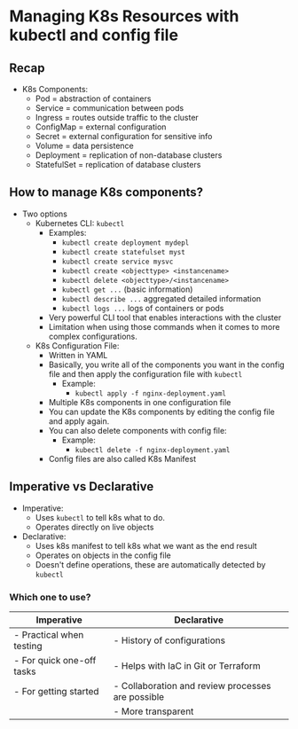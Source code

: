 # Managing K8s Resources with kubectl and config file

## Recap

- K8s Components:
  - Pod = abstraction of containers
  - Service = communication between pods
  - Ingress = routes outside traffic to the cluster
  - ConfigMap = external configuration
  - Secret = external configuration for sensitive info
  - Volume = data persistence
  - Deployment = replication of non-database clusters
  - StatefulSet = replication of database clusters

## How to manage K8s components?

- Two options
  - Kubernetes CLI: ```kubectl```
    - Examples:
      - ```kubectl create deployment mydepl```
      - ```kubectl create statefulset myst```
      - ```kubectl create service mysvc```
      - ```kubectl create <objecttype> <instancename>```
      - ```kubectl delete <objecttype>/<instancename>```
      - ```kubectl get ...``` (basic information)
      - ```kubectl describe ...``` aggregated detailed information
      - ```kubectl logs ...``` logs of containers or pods
    - Very powerful CLI tool that enables interactions with the cluster
    - Limitation when using those commands when it comes to more complex configurations.
  - K8s Configuration File:
    - Written in YAML
    - Basically, you write all of the components you want in the config file and then apply the configuration file with ```kubectl```
      - Example:
        - ```kubectl apply -f nginx-deployment.yaml```
    - Multiple K8s components in one configuration file
    - You can update the K8s components by editing the config file and apply again.
    - You can also delete components with config file:
      - Example:
        - ```kubectl delete -f nginx-deployment.yaml```
    - Config files are also called K8s Manifest

## Imperative vs Declarative

- Imperative:
  - Uses ```kubectl``` to tell k8s what to do.
  - Operates directly on live objects
- Declarative:
  - Uses k8s manifest to tell k8s what we want as the end result
  - Operates on objects in the config file
  - Doesn't define operations, these are automatically detected by ```kubectl```

### Which one to use?

| Imperative | Declarative |
| ---        | ---        |
| - Practical when testing | - History of configurations |
| - For quick one-off tasks | - Helps with IaC in Git or Terraform|
| - For getting started | - Collaboration and review processes are possible |
| | - More transparent|

